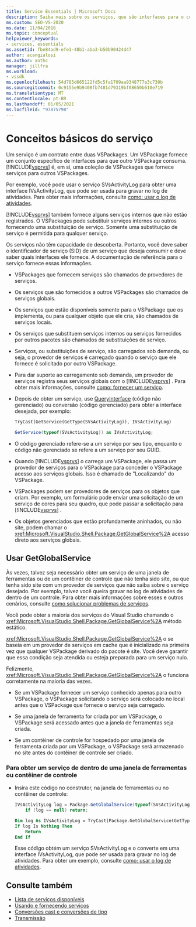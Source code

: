 ```yaml
---
title: Service Essentials | Microsoft Docs
description: Saiba mais sobre os serviços, que são interfaces para o consumo de outro VSPackage. Os serviços em um VSPackage podem substituir serviços internos ou outros.
ms.custom: SEO-VS-2020
ms.date: 11/04/2016
ms.topic: conceptual
helpviewer_keywords:
- services, essentials
ms.assetid: fbe84ad9-efe1-48b1-aba3-b50b90424d47
author: acangialosi
ms.author: anthc
manager: jillfra
ms.workload:
- vssdk
ms.openlocfilehash: 54d785d665122fd5c5fa1709aa9348777e3c730b
ms.sourcegitcommit: 0c9155e9b9408fb7481d79319bf08650b610e719
ms.translationtype: MT
ms.contentlocale: pt-BR
ms.lasthandoff: 01/05/2021
ms.locfileid: "97875798"
---
```

# <a name="service-essentials"></a>Conceitos básicos do serviço
Um serviço é um contrato entre duas VSPackages. Um VSPackage fornece um conjunto específico de interfaces para que outro VSPackage consuma. [!INCLUDE[vsprvs](../../code-quality/includes/vsprvs_md.md)] é, em si, uma coleção de VSPackages que fornece serviços para outros VSPackages.

 Por exemplo, você pode usar o serviço SVsActivityLog para obter uma interface IVsActivityLog, que pode ser usada para gravar no log de atividades. Para obter mais informações, consulte [como: usar o log de atividades](../../extensibility/how-to-use-the-activity-log.md).

 [!INCLUDE[vsprvs](../../code-quality/includes/vsprvs_md.md)] também fornece alguns serviços internos que não estão registrados. O VSPackages pode substituir serviços internos ou outros fornecendo uma substituição de serviço. Somente uma substituição de serviço é permitida para qualquer serviço.

 Os serviços não têm capacidade de descoberta. Portanto, você deve saber o identificador de serviço (SID) de um serviço que deseja consumir e deve saber quais interfaces ele fornece. A documentação de referência para o serviço fornece essas informações.

- VSPackages que fornecem serviços são chamados de provedores de serviços.

- Os serviços que são fornecidos a outros VSPackages são chamados de serviços globais.

- Os serviços que estão disponíveis somente para o VSPackage que os implementa, ou para qualquer objeto que ele cria, são chamados de serviços locais.

- Os serviços que substituem serviços internos ou serviços fornecidos por outros pacotes são chamados de substituições de serviço.

- Serviços, ou substituições de serviço, são carregados sob demanda, ou seja, o provedor de serviços é carregado quando o serviço que ele fornece é solicitado por outro VSPackage.

- Para dar suporte ao carregamento sob demanda, um provedor de serviços registra seus serviços globais com o [!INCLUDE[vsprvs](../../code-quality/includes/vsprvs_md.md)] . Para obter mais informações, consulte [como: fornecer um serviço](../../extensibility/how-to-provide-a-service.md).

- Depois de obter um serviço, use [QueryInterface](/cpp/atl/queryinterface) (código não gerenciado) ou conversão (código gerenciado) para obter a interface desejada, por exemplo:

  ```vb
  TryCast(GetService(GetType(SVsActivityLog)), IVsActivityLog)
  ```

  ```csharp
  GetService(typeof(SVsActivityLog)) as IVsActivityLog;
  ```

- O código gerenciado refere-se a um serviço por seu tipo, enquanto o código não gerenciado se refere a um serviço por seu GUID.

- Quando [!INCLUDE[vsprvs](../../code-quality/includes/vsprvs_md.md)] o carrega um VSPackage, ele passa um provedor de serviços para o VSPackage para conceder o VSPackage acesso aos serviços globais. Isso é chamado de "Localizando" do VSPackage.

- VSPackages podem ser provedores de serviços para os objetos que criam. Por exemplo, um formulário pode enviar uma solicitação de um serviço de cores para seu quadro, que pode passar a solicitação para [!INCLUDE[vsprvs](../../code-quality/includes/vsprvs_md.md)] .

- Os objetos gerenciados que estão profundamente aninhados, ou não site, podem chamar o <xref:Microsoft.VisualStudio.Shell.Package.GetGlobalService%2A> acesso direto aos serviços globais.

<a name="how-to-use-getglobalservice"></a>

## <a name="use-getglobalservice"></a>Usar GetGlobalService

Às vezes, talvez seja necessário obter um serviço de uma janela de ferramentas ou de um contêiner de controle que não tenha sido site, ou que tenha sido site com um provedor de serviços que não saiba sobre o serviço desejado. Por exemplo, talvez você queira gravar no log de atividades de dentro de um controle. Para obter mais informações sobre esses e outros cenários, consulte [como solucionar problemas de serviços](../../extensibility/how-to-troubleshoot-services.md).

Você pode obter a maioria dos serviços do Visual Studio chamando o <xref:Microsoft.VisualStudio.Shell.Package.GetGlobalService%2A> método estático.

<xref:Microsoft.VisualStudio.Shell.Package.GetGlobalService%2A> o se baseia em um provedor de serviços em cache que é inicializado na primeira vez que qualquer VSPackage derivado do pacote é site. Você deve garantir que essa condição seja atendida ou esteja preparada para um serviço nulo.

Felizmente, <xref:Microsoft.VisualStudio.Shell.Package.GetGlobalService%2A> o funciona corretamente na maioria das vezes.

- Se um VSPackage fornecer um serviço conhecido apenas para outro VSPackage, o VSPackage solicitando o serviço será colocado no local antes que o VSPackage que fornece o serviço seja carregado.

- Se uma janela de ferramenta for criada por um VSPackage, o VSPackage será acessado antes que a janela de ferramentas seja criada.

- Se um contêiner de controle for hospedado por uma janela de ferramenta criada por um VSPackage, o VSPackage será armazenado no site antes do contêiner de controle ser criado.

### <a name="to-get-a-service-from-within-a-tool-window-or-control-container"></a>Para obter um serviço de dentro de uma janela de ferramentas ou contêiner de controle

- Insira este código no construtor, na janela de ferramentas ou no contêiner de controle:

    ```csharp
    IVsActivityLog log = Package.GetGlobalService(typeof(SVsActivityLog)) as IVsActivityLog;
        if (log == null) return;
    ```

    ```vb
    Dim log As IVsActivityLog = TryCast(Package.GetGlobalService(GetType(SVsActivityLog)), IVsActivityLog)
    If log Is Nothing Then
        Return
    End If
    ```

    Esse código obtém um serviço SVsActivityLog e o converte em uma interface IVsActivityLog, que pode ser usada para gravar no log de atividades. Para obter um exemplo, consulte [como: usar o log de atividades](../../extensibility/how-to-use-the-activity-log.md).

## <a name="see-also"></a>Consulte também

- [Lista de serviços disponíveis](../../extensibility/internals/list-of-available-services.md)
- [Usando e fornecendo serviços](../../extensibility/using-and-providing-services.md)
- [Conversões cast e conversões de tipo](/dotnet/csharp/programming-guide/types/casting-and-type-conversions)
- [Transmissão](/cpp/cpp/casting)
